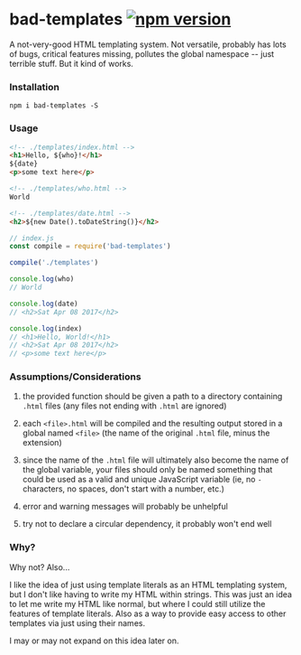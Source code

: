 # bad-templates [![npm version](https://badge.fury.io/js/chalk-blog.svg)](https://badge.fury.io/js/bad-templates)

A not-very-good HTML templating system. Not versatile, probably has lots of bugs, critical features missing, pollutes the global namespace -- just terrible stuff. But it kind of works.

### Installation

```
npm i bad-templates -S
```

### Usage

```html
<!-- ./templates/index.html -->
<h1>Hello, ${who}!</h1>
${date}
<p>some text here</p>
```

```html
<!-- ./templates/who.html -->
World
```

```html
<!-- ./templates/date.html -->
<h2>${new Date().toDateString()}</h2>
```

```js
// index.js
const compile = require('bad-templates')

compile('./templates')

console.log(who)
// World

console.log(date)
// <h2>Sat Apr 08 2017</h2>

console.log(index)
// <h1>Hello, World!</h1>
// <h2>Sat Apr 08 2017</h2>
// <p>some text here</p>
```

### Assumptions/Considerations

1. the provided function should be given a path to a directory containing `.html` files (any files not ending with `.html` are ignored)

2. each `<file>.html` will be compiled and the resulting output stored in a global named `<file>` (the name of the original `.html` file, minus the extension)

3. since the name of the `.html` file will ultimately also become the name of the global variable, your files should only be named something that could be used as a valid and unique JavaScript variable (ie, no `-` characters, no spaces, don't start with a number, etc.)

4. error and warning messages will probably be unhelpful

5. try not to declare a circular dependency, it probably won't end well

### Why?

Why not? Also...

I like the idea of just using template literals as an HTML templating system, but I don't like having to write my HTML within strings. This was just an idea to let me write my HTML like normal, but where I could still utilize the features of template literals. Also as a way to provide easy access to other templates via just using their names.

I may or may not expand on this idea later on.